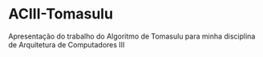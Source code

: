 # ACIII-Tomasulu
Apresentação do trabalho do Algoritmo de Tomasulu para minha disciplina de Arquitetura de Computadores III
